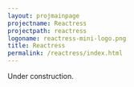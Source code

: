 ```yaml
---
layout: projmainpage
projectname: Reactress
projectpath: reactress
logoname: reactress-mini-logo.png
title: Reactress
permalink: /reactress/index.html
---
```



Under construction.

